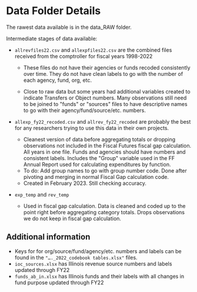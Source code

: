 # Data Folder Details

The rawest data available is in the data_RAW folder.

Intermediate stages of data available:

-   `allrevfiles22.csv` and `allexpfiles22.csv` are the combined files received from the comptroller for fiscal years 1998-2022

    -   These files do not have their agencies or funds recoded consistently over time. They do not have clean labels to go with the number of each agency, fund, org, etc.

    -   Close to raw data but some years had additional variables created to indicate Transfers or Object numbers. Many observations still need to be joined to "funds" or "sources" files to have descriptive names to go with their agency/fund/source/etc. numbers.

-   `allexp_fy22_recoded.csv` and `allrev_fy22_recoded` are probably the best for any researchers trying to use this data in their own projects.

    -   Cleanest version of data before aggregating totals or dropping observations not included in the Fiscal Futures fiscal gap calculation. All years in one file. Funds and agencies should have numbers and consistent labels. Includes the "Group" variable used in the FF Annual Report used for calculating expenditures by function.
    -   To do: Add group names to go with group number code. Done after pivoting and merging in normal Fiscal Gap calculation code.
    -   Created in February 2023. Still checking accuracy.

-   `exp_temp` and `rev_temp`

    -   Used in fiscal gap calculation. Data is cleaned and coded up to the point right before aggregating category totals. Drops observations we do not keep in fiscal gap calculation.

## Additional information

-   Keys for for org/source/fund/agency/etc. numbers and labels can be found in the `"…._2022_codebook tables.xlsx"` files.
-   `ioc_sources.xlsx` has Illinois revenue source numbers and labels updated through FY22
-   `funds_ab_in.xlsx` has Illinois funds and their labels with all changes in fund purpose updated through FY22
